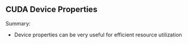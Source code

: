 ## CUDA Device Properties

Summary:
- Device properties can be very useful for efficient resource utilization
